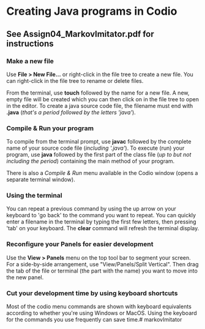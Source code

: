 # Creating Java programs in Codio

## See Assign04_MarkovImitator.pdf for instructions

### Make a new file
Use **File > New File...** or right-click in the file tree to create a new file. You can right-click in the file tree to rename or delete files.

From the terminal, use **touch** followed by the name for a new file. A new, empty file will be created which you can then click on in the file tree to open in the editor. To create a java source code file, the filename must end with **.java** (*that's a period followed by the letters 'java'*).

### Compile & Run your program
To compile from the terminal prompt, use **javac** followed by the complete name of your source code file (*including '.java'*). To execute (run) your program, use **java** followed by the first part of the class file (*up to but not including the period*) containing the main method of your program.

There is also a *Compile & Run* menu available in the Codio window (opens a separate terminal window).

### Using the terminal
You can repeat a previous command by using the up arrow on your keyboard to 'go back' to the command you want to repeat. You can quickly enter a filename in the terminal by typing the first few letters, then pressing 'tab' on your keyboard. The **clear** command will refresh the terminal display.

### Reconfigure your Panels for easier development
Use the **View > Panels** menu on the top tool bar to segment your screen. For a side-by-side arrangement, use "View/Panels/Split Vertical". Then drag the tab of the file or terminal (the part with the name) you want to move into the new panel.

### Cut your development time by using keyboard shortcuts
Most of the codio menu commands are shown with keyboard equivalents according to whether you're using Windows or MacOS. Using the keyboard for the commands you use frequently can save time.# markovImitator
